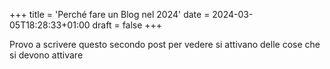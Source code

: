 +++
title = 'Perché fare un Blog nel 2024'
date = 2024-03-05T18:28:33+01:00
draft = false
+++

Provo a scrivere questo secondo post per vedere si attivano delle cose che si devono attivare